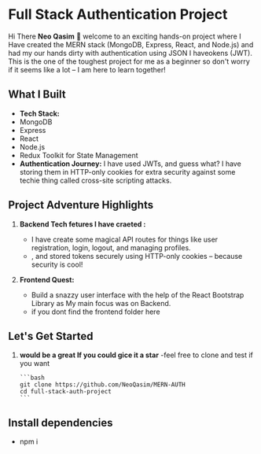 # Full Stack Authentication Project

Hi There **Neo Qasim** 👋 welcome to an exciting hands-on project where I Have created the MERN stack (MongoDB, Express, React, and Node.js) and had my our hands dirty with authentication using JSON I haveokens (JWT). This is the one of the toughest project for me as a beginner so don't worry if it seems like a lot – I am here to learn together!

## What I Built

-   **Tech Stack:**
-   MongoDB
-   Express
-   React
-   Node.js
-   Redux Toolkit for State Management
-   **Authentication Journey:** I have used JWTs, and guess what? I have storing them in HTTP-only cookies for extra security against some techie thing called cross-site scripting attacks.

## Project Adventure Highlights

1. **Backend Tech fetures I have craeted :**

    - I have create some magical API routes for things like user registration, login, logout, and managing profiles.
    - , and stored tokens securely using HTTP-only cookies – because security is cool!

2. **Frontend Quest:**
    - Build a snazzy user interface with the help of the React Bootstrap Library as My main focus was on Backend.
    - if you dont find the frontend folder here

## Let's Get Started

1.  **would be a great If you could gice it a star**
    -feel free to clone and test if you want

        ```bash
        git clone https://github.com/NeoQasim/MERN-AUTH
        cd full-stack-auth-project
        ```

## Install dependencies

-   npm i
